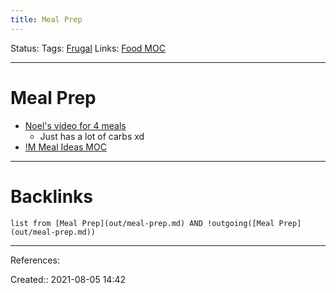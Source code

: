```yaml
---
title: Meal Prep
---
```

Status: 
Tags: [Frugal](None)
Links: [Food MOC](out/food-moc.md)
___
# Meal Prep
- [Noel's video for 4 meals](https://www.youtube.com/watch?v=dEzO1MTKUbU&ab_channel=NoelDeyzel)
	- Just has a lot of carbs xd
- [!M Meal Ideas MOC](out/m-meal-ideas-moc.md)
___
# Backlinks
```dataview
list from [Meal Prep](out/meal-prep.md) AND !outgoing([Meal Prep](out/meal-prep.md))
```
___
References:

Created:: 2021-08-05 14:42
